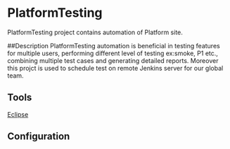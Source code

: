 # PlatformTesting

PlatformTesting project contains automation of Platform site. 

##Description
PlatformTesting automation is beneficial in testing features for multiple users, performing different level of testing ex:smoke, P1 etc., combining multiple test cases and generating detailed reports.
Moreover this projct is used to schedule test on remote Jenkins server for our global team.

## Tools
[Eclipse](https://www.eclipse.org/downloads/)

## Configuration
